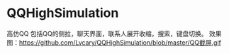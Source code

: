 # QQHighSimulation
高仿QQ
包括QQ的侧拉，聊天界面，联系人展开收缩，搜索，键盘切换。
效果图：https://github.com/Lvcary/QQHighSimulation/blob/master/QQ截屏.gif
